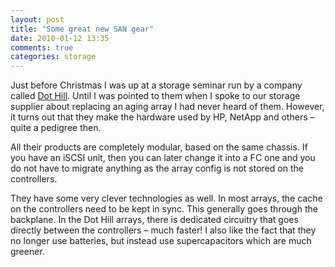 ```yaml
---
layout: post
title: "Some great new SAN gear"
date: 2010-01-12 13:35
comments: true
categories: storage
---
```


Just before Christmas I was up at a storage seminar run by a company called <a href="http://www.dothill.com/" target="_blank">Dot Hill</a>. Until I was pointed to them when I spoke to our storage supplier about replacing an aging array I had never heard of them. However, it turns out that they make the hardware used by HP, NetApp and others – quite a pedigree then.
<!-- more -->

All their products are completely modular, based on the same chassis. If you have an iSCSI unit, then you can later change it into a FC one and you do not have to migrate anything as the array config is not stored on the controllers.

They have some very clever technologies as well. In most arrays, the cache on the controllers need to be kept in sync. This generally goes through the backplane. In the Dot Hill arrays, there is dedicated circuitry that goes directly between the controllers – much faster! I also like the fact that they no longer use batteries, but instead use supercapacitors which are much greener.

